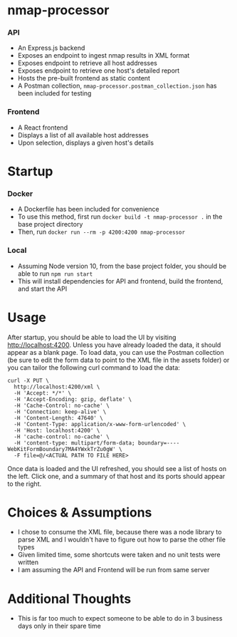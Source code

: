 # nmap-processor

### API
 * An Express.js backend
 * Exposes an endpoint to ingest nmap results in XML format
 * Exposes endpoint to retrieve all host addresses 
 * Exposes endpoint to retrieve one host's detailed report
 * Hosts the pre-built frontend as static content
 * A Postman collection, `nmap-processor.postman_collection.json` has been included for testing

### Frontend
 * A React frontend
 * Displays a list of all available host addresses
 * Upon selection, displays a given host's details

# Startup

### Docker
 * A Dockerfile has been included for convenience
 * To use this method, first run `docker build -t nmap-processor .` in the base project directory
 * Then, run `docker run --rm -p 4200:4200 nmap-processor` 

### Local
 * Assuming Node version 10, from the base project folder, you should be able to run `npm run start`
 * This will install dependencies for API and frontend, build the frontend, and start the API

# Usage

After startup, you should be able to load the UI by visiting [http://localhost:4200](http://localhost:4200). Unless you have already loaded the data, it should appear as a blank page. To load data, you can use the Postman collection (be sure to edit the form data to point to the XML file in the assets folder) or you can tailor the following curl command to load the data: 

```
curl -X PUT \
  http://localhost:4200/xml \
  -H 'Accept: */*' \
  -H 'Accept-Encoding: gzip, deflate' \
  -H 'Cache-Control: no-cache' \
  -H 'Connection: keep-alive' \
  -H 'Content-Length: 47640' \
  -H 'Content-Type: application/x-www-form-urlencoded' \
  -H 'Host: localhost:4200' \
  -H 'cache-control: no-cache' \
  -H 'content-type: multipart/form-data; boundary=----WebKitFormBoundary7MA4YWxkTrZu0gW' \
  -F file=@/<ACTUAL PATH TO FILE HERE>
```

Once data is loaded and the UI refreshed, you should see a list of hosts on the left. Click one, and a summary of that host and its ports should appear to the right.

# Choices & Assumptions
 * I chose to consume the XML file, because there was a node library to parse XML and I wouldn't have to figure out how to parse the other file types
 * Given limited time, some shortcuts were taken and no unit tests were written
 * I am assuming the API and Frontend will be run from same server

# Additional Thoughts
 * This is far too much to expect someone to be able to do in 3 business days only in their spare time